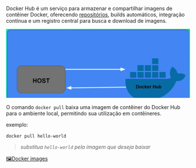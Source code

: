 
Docker Hub é um serviço para armazenar e compartilhar imagens de contêiner Docker, oferecendo [repositórios](https://aws.amazon.com/pt/what-is/repo/), builds automáticos, integração contínua e um registro central para busca e download de imagens.

![Untitled](Attachments/Docker/Docker%20Hub/Untitled.png)

O comando `docker pull` baixa uma imagem de contêiner do Docker Hub para o ambiente local, permitindo sua utilização em contêineres.

exemplo:

```bash
docker pull hello-world
```

> *substitua `hello-world` pela imagem que deseja baixar*

[🖼️Docker images](🖼️Docker%20images.md)
